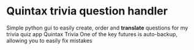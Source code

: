# Quintax trivia question handler

Simple python gui to easily create, order and **translate** questions for my trivia quiz app Quintax Trivia
One of the key futures is auto-backup, allowing you to easily fix mistakes

